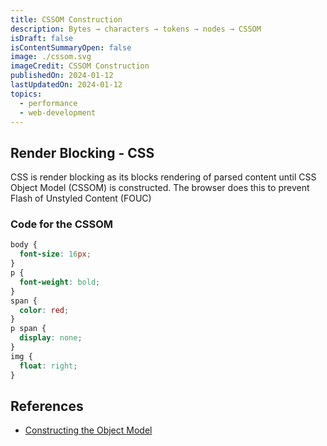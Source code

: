```yaml
---
title: CSSOM Construction
description: Bytes → characters → tokens → nodes → CSSOM
isDraft: false
isContentSummaryOpen: false
image: ./cssom.svg
imageCredit: CSSOM Construction
publishedOn: 2024-01-12
lastUpdatedOn: 2024-01-12
topics:
  - performance
  - web-development
---
```


## Render Blocking - CSS

CSS is render blocking as its blocks rendering of parsed content until CSS Object Model (CSSOM) is constructed.
The browser does this to prevent Flash of Unstyled Content (FOUC)

<!-- ## Process -->

<!-- ![CSSOM Constructed Tree](./cssom-tree.png) -->

### Code for the CSSOM

```css
body {
  font-size: 16px;
}
p {
  font-weight: bold;
}
span {
  color: red;
}
p span {
  display: none;
}
img {
  float: right;
}
```

## References

- [Constructing the Object Model](https://web.dev/articles/critical-rendering-path/constructing-the-object-model)
